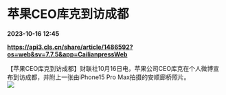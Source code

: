 # 苹果CEO库克到访成都

**2023-10-16 12:45**

**https://api3.cls.cn/share/article/1486592?os=web&sv=7.7.5&app=CailianpressWeb**

【苹果CEO库克到访成都】财联社10月16日电，苹果公司CEO库克在个人微博宣布到访成都，并附上一张由iPhone15 Pro Max拍摄的安顺廊桥照片。  
![](https://img.cls.cn/images/20231016/rvFMe0KSEk.png)